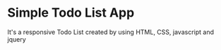 # Simple Todo List App

It's a responsive Todo List created by using HTML, CSS, javascript and jquery  
